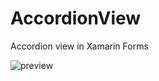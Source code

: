 # AccordionView

Accordion view in Xamarin Forms

![preview](https://github.com/Kimserey/AccordionView/blob/master/img/accordion.gif?raw=true)
